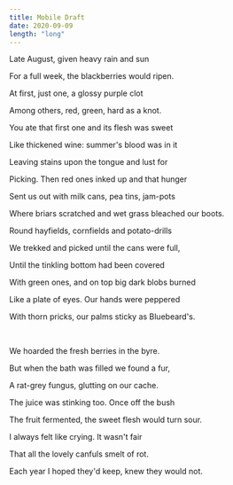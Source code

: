 ```yaml
---
title: Mobile Draft
date: 2020-09-09
length: "long"
---
```


Late August, given heavy rain and sun

For a full week, the blackberries would ripen.

At first, just one, a glossy purple clot

Among others, red, green, hard as a knot.

You ate that first one and its flesh was sweet

Like thickened wine: summer's blood was in it

Leaving stains upon the tongue and lust for

Picking. Then red ones inked up and that hunger

Sent us out with milk cans, pea tins, jam-pots

Where briars scratched and wet grass bleached our boots.

Round hayfields, cornfields and potato-drills

We trekked and picked until the cans were full,

Until the tinkling bottom had been covered

With green ones, and on top big dark blobs burned

Like a plate of eyes. Our hands were peppered

With thorn pricks, our palms sticky as Bluebeard's.


<br>

We hoarded the fresh berries in the byre.

But when the bath was filled we found a fur,

A rat-grey fungus, glutting on our cache.

The juice was stinking too. Once off the bush

The fruit fermented, the sweet flesh would turn sour.

I always felt like crying. It wasn't fair

That all the lovely canfuls smelt of rot.

Each year I hoped they'd keep, knew they would not.
